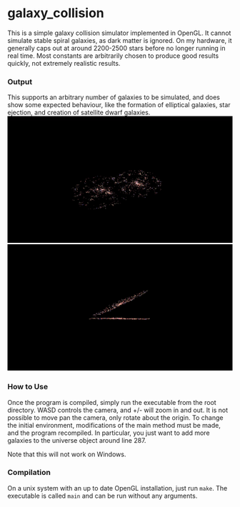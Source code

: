 # galaxy_collision
This is a simple galaxy collision simulator implemented in OpenGL. It cannot simulate stable spiral galaxies, as dark matter is ignored. On my hardware, it generally caps out at around 2200-2500 stars before no longer running in real time. Most constants are arbitrarily chosen to produce good results quickly, not extremely realistic results.

### Output
This supports an arbitrary number of galaxies to be simulated, and does show some expected behaviour, like the formation of elliptical galaxies, star ejection, and creation of satellite dwarf galaxies.
![disk collision gif](./disk_collision.gif)
![disk collision gif](./elliptical_formation.gif)

### How to Use
Once the program is compiled, simply run the executable from the root directory. WASD controls the camera, and +/- will zoom in and out. It is not possible to move pan the camera, only rotate about the origin. To change the initial environment, modifications of the main method must be made, and the program recompiled. In particular, you just want to add more galaxies to the universe object around line 287.

Note that this will not work on Windows.

### Compilation
On a unix system with an up to date OpenGL installation, just run `make`. The executable is called `main` and can be run without any arguments.
